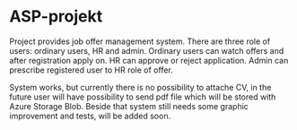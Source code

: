 # ASP-projekt

Project provides job offer management system.
There are three role of users: ordinary users, HR and admin.
Ordinary users can watch offers and after registration apply on.
HR can approve or reject application.
Admin can prescribe registered user to HR role of offer.

System works, but currently there is no possibility to attache CV, in the future user will have possibility to send pdf file which will be stored with Azure Storage Blob.
Beside that system still needs some graphic improvement and tests, will be added soon.
